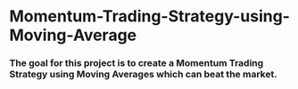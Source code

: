# Momentum-Trading-Strategy-using-Moving-Average

### The goal for this project is to create a Momentum Trading Strategy using Moving Averages which can beat the market. 
